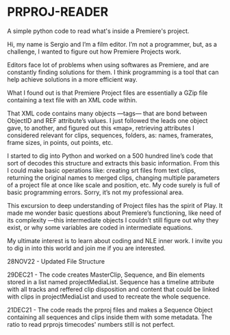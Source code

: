 # PRPROJ-READER
A simple python code to read what's inside a Premiere's project.


Hi, my name is Sergio and I’m a film editor. 
I’m not a programmer, but, as a challenge, I wanted to figure out
how Premiere Projects work.

Editors face lot of problems when using softwares as Premiere, and are
constantly finding solutions for them. I think programming is a tool that
can help achieve solutions in a more efficient way.

What I found out is that Premiere Project files are essentially a GZip file containing
a text file with an XML code within. 

That XML code contains many objects —tags— that are bond between ObjectID and REF attribute’s values.
I just followed the leads one object gave, to another, and figured out this «map», retrieving attributes 
I considered relevant for clips, sequences, folders, as: names, framerates, frame sizes, in points, out points, etc.

I started to dig into Python and worked on a 500 hundred line’s code that sort of decodes this structure and extracts this basic information. From this I could make basic operations like: creating srt files from text clips, returning the original names to merged clips, changing multiple parameters of a project file at once like scale and position, etc. My code surely is full of basic programming errors. Sorry, it’s not my professional area. 

This excursion to deep understanding of Project files has the spirit of Play. It made me wonder basic questions about Premiere’s functioning, like need of its complexity —this intermediate objects I couldn’t still figure out why they exist, or why some variables are coded in intermediate equations. 

My ultimate interest is to learn about coding and NLE inner work. I invite you to dig in into this world and join me if you are interested.

28NOV22 - Updated File Structure

29DEC21 - The code creates MasterClip, Sequence, and Bin elements stored in a list named projectMediaList. Sequence has a timeline attribute with all tracks and reffered clip disposition and content that could be linked with clips in projectMediaList and used to recreate the whole sequence.

21DEC21 - The code reads the prproj files and makes a Sequence Object containing all sequences and clips inside them with some metadata. The ratio to read prprojs timecodes' numbers still is not perfect. 
